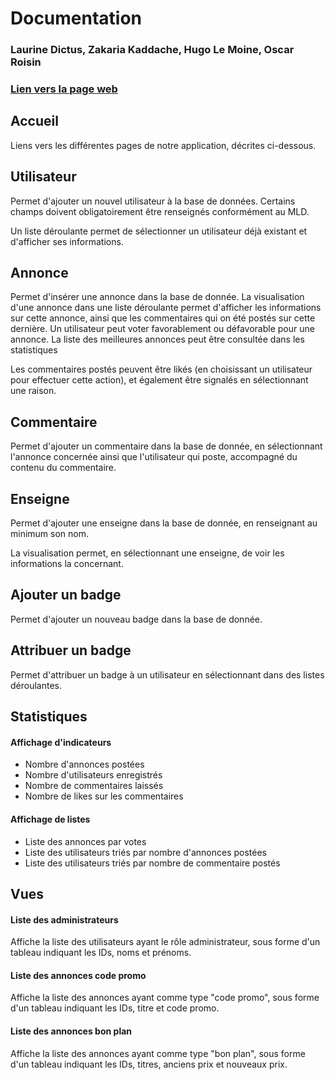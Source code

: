 # Documentation
### Laurine Dictus, Zakaria Kaddache, Hugo Le Moine, Oscar Roisin

### [Lien vers la page web](http://tuxa.sme.utc/~nf17p095/index.html)



## Accueil
Liens vers les différentes pages de notre application, décrites ci-dessous.

## Utilisateur
Permet d'ajouter un nouvel utilisateur à la base de données. Certains champs doivent obligatoirement être renseignés conformément au MLD.

Un liste déroulante permet de sélectionner un utilisateur déjà existant et d'afficher ses informations.

## Annonce
Permet d'insérer une annonce dans la base de donnée. La visualisation d'une annonce dans une liste déroulante permet d'afficher les informations sur cette annonce, ainsi que les commentaires qui on été postés sur cette dernière. Un utilisateur peut voter favorablement ou défavorable pour une annonce. La liste des meilleures annonces peut être consultée dans les statistiques

Les commentaires postés peuvent être likés (en choisissant un utilisateur pour effectuer cette action), et également être signalés en sélectionnant une raison.

## Commentaire
Permet d'ajouter un commentaire dans la base de donnée, en sélectionnant l'annonce concernée ainsi que l'utilisateur qui poste, accompagné du contenu du commentaire.

## Enseigne
Permet d'ajouter une enseigne dans la base de donnée, en renseignant au minimum son nom.

La visualisation permet, en sélectionnant une enseigne, de voir les informations la concernant.

## Ajouter un badge
Permet d'ajouter un nouveau badge dans la base de donnée.

## Attribuer un badge
Permet d'attribuer un badge à un utilisateur en sélectionnant dans des listes déroulantes.

## Statistiques

#### Affichage d'indicateurs
- Nombre d'annonces postées
- Nombre d'utilisateurs enregistrés
- Nombre de commentaires laissés
- Nombre de likes sur les commentaires

#### Affichage de listes
- Liste des annonces par votes
- Liste des utilisateurs triés par nombre d'annonces postées
- Liste des utilisateurs triés par nombre de commentaire postés

## Vues

#### Liste des administrateurs
Affiche la liste des utilisateurs ayant le rôle administrateur, sous forme d'un tableau indiquant les IDs, noms et prénoms.

#### Liste des annonces code promo
Affiche la liste des annonces ayant comme type "code promo", sous forme d'un tableau indiquant les IDs, titre et code promo.

#### Liste des annonces bon plan
Affiche la liste des annonces ayant comme type "bon plan", sous forme d'un tableau indiquant les IDs, titres, anciens prix et nouveaux prix.

